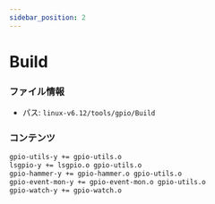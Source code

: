 ```yaml
---
sidebar_position: 2
---
```

# Build

### ファイル情報

- パス: `linux-v6.12/tools/gpio/Build`

### コンテンツ

```txt
gpio-utils-y += gpio-utils.o
lsgpio-y += lsgpio.o gpio-utils.o
gpio-hammer-y += gpio-hammer.o gpio-utils.o
gpio-event-mon-y += gpio-event-mon.o gpio-utils.o
gpio-watch-y += gpio-watch.o

```
